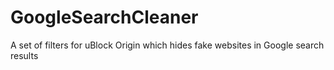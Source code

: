 # GoogleSearchCleaner
A set of filters for uBlock Origin which hides fake websites in Google search results
